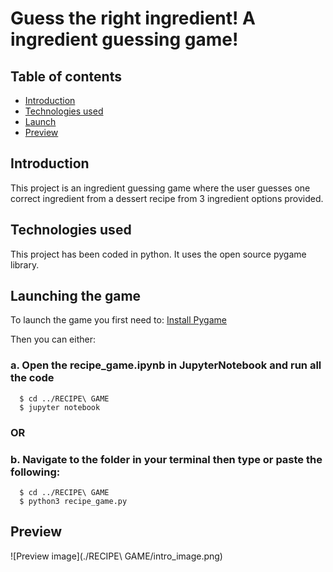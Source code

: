 # Guess the right ingredient! A ingredient guessing game!

## Table of contents
* [Introduction](#introduction)
* [Technologies used](#technologies-used)
* [Launch](#launching-the-game)
* [Preview](#preview)


## Introduction
This project is an ingredient guessing game where the user guesses one correct ingredient from a dessert recipe from 3 ingredient options provided.

## Technologies used
This project has been coded in python. It uses the open source pygame library.

## Launching the game
To launch the game you first need to: [Install Pygame](https://www.pygame.org/wiki/GettingStarted)

Then you can either:  
  ### a. Open the recipe_game.ipynb in JupyterNotebook and run all the code  
  ```
    $ cd ../RECIPE\ GAME
    $ jupyter notebook
  ```
### OR   
  ### b. Navigate to the folder in your terminal then type or paste the following: 
  ```
    $ cd ../RECIPE\ GAME
    $ python3 recipe_game.py
  ```
## Preview
![Preview image](./RECIPE\ GAME/intro_image.png)
